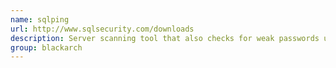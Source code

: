 ```yaml
---
name: sqlping
url: http://www.sqlsecurity.com/downloads
description: Server scanning tool that also checks for weak passwords using wordlists. URL : http://www.sqlsecurity.com/downloads Groups : blackarch blackarch-windows blackarch-webapp blackarch-exploitation
group: blackarch
---
```

